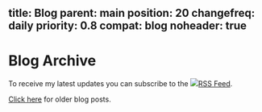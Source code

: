 title: Blog
parent: main
position: 20
changefreq: daily
priority: 0.8
compat: blog
noheader: true
---

# Blog Archive

To receive my latest updates you can subscribe to the <a href="rss.xml"><img src="img/rss.png">RSS Feed</a>.

<!--%
import datetime
year = int(datetime.date.today().year)

printBlogMenu(str(year - get_conf("blog_years_back") + 1), None)
%-->

[Click here](blog_old.html) for older blog posts.
